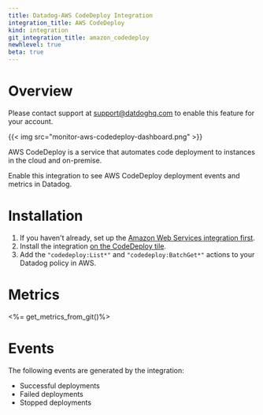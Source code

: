 ```yaml
---
title: Datadog-AWS CodeDeploy Integration
integration_title: AWS CodeDeploy
kind: integration
git_integration_title: amazon_codedeploy
newhlevel: true
beta: true
---
```

# Overview

Please contact support at <support@datdoghq.com> to enable this feature for your account.

{{< img src="monitor-aws-codedeploy-dashboard.png" >}}

AWS CodeDeploy is a service that automates code deployment to instances in the cloud and on-premise.

Enable this integration to see AWS CodeDeploy deployment events and metrics in Datadog.

# Installation

1. If you haven't already, set up the [Amazon Web Services integration first](/integrations/aws).
2. Install the integration [on the CodeDeploy tile](https://app.datadoghq.com/account/settings#integrations/amazon_codedeploy).
3. Add the `"codedeploy:List*"` and `"codedeploy:BatchGet*"` actions to your Datadog policy in AWS.

# Metrics

<%= get_metrics_from_git()%>

# Events

The following events are generated by the integration:

* Successful deployments
* Failed deployments
* Stopped deployments
